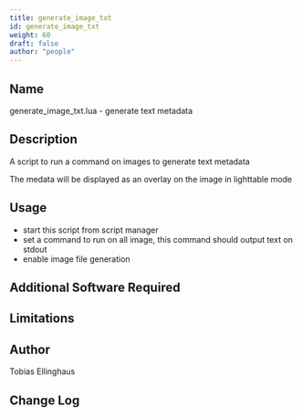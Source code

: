 ```yaml
---
title: generate_image_txt
id: generate_image_txt
weight: 60
draft: false
author: "people"
---
```


## Name

generate_image_txt.lua - generate text metadata

## Description

A script to run a command on images to generate text metadata

The medata will be displayed as an overlay on the image in lighttable mode

## Usage

* start this script from script manager
* set a command to run on all image, this command should output text on stdout
* enable image file generation

## Additional Software Required


## Limitations


## Author

Tobias Ellinghaus

## Change Log
